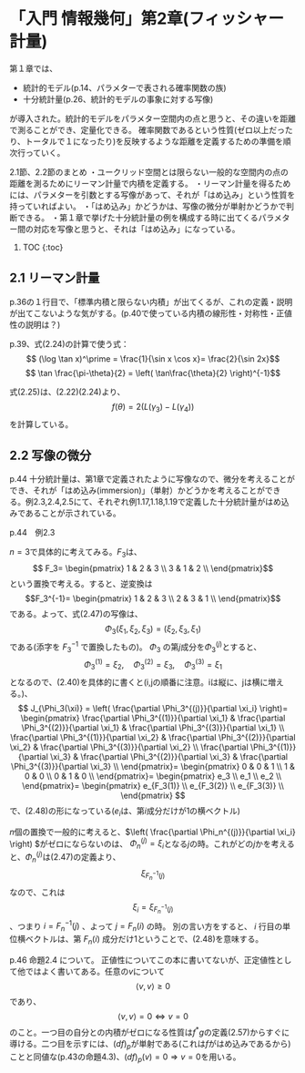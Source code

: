 # 「入門 情報幾何」第2章(フィッシャー計量)

第１章では、
- 統計的モデル(p.14、パラメターで表される確率関数の族)
- 十分統計量(p.26、統計的モデルの事象に対する写像)

が導入された。統計的モデルをパラメター空間内の点と思うと、その違いを距離で測ることができ、定量化できる。
確率関数であるという性質(ゼロ以上だったり、トータルで１になったり)を反映するような距離を定義するための準備を順次行っていく。

2.1節、2.2節のまとめ
・ユークリッド空間とは限らない一般的な空間内の点の距離を測るためにリーマン計量で内積を定義する。
・リーマン計量を得るためには、パラメターを引数とする写像があって、それが「はめ込み」という性質を持っていればよい。
・「はめ込み」かどうかは、写像の微分が単射かどうかで判断できる。
・第１章で挙げた十分統計量の例を構成する時に出てくるパラメター間の対応を写像と思うと、それは「はめ込み」になっている。

1. TOC
{:toc}

## 2.1 リーマン計量

p.36の１行目で、「標準内積と限らない内積」が出てくるが、これの定義・説明が出てこないような気がする。(p.40で使っている内積の線形性・対称性・正値性の説明は？)

p.39、式(2.24)の計算で使う式：
$$ (\log \tan x)^\prime = \frac{1}{\sin x \cos x}= \frac{2}{\sin 2x}$$
$$ \tan \frac{\pi-\theta}{2} = \left( \tan\frac{\theta}{2} \right)^{-1}$$

式(2.25)は、(2.22)(2.24)より、
$$ f(\theta) = 2 (L(\gamma_3)-L(\gamma_4)) $$
を計算している。

## 2.2 写像の微分

p.44 
十分統計量は、第1章で定義されたように写像なので、微分を考えることができ、それが「はめ込み(immersion)」（単射）かどうかを考えることができる。例2.3,2.4,2.5にて、それぞれ例1.17,1.18,1.19で定義した十分統計量がはめ込みであることが示されている。

p.44　例2.3

$n=3$で具体的に考えてみる。$F_3$は、$$
F_3=
\begin{pmatrix}
1 & 2 & 3 \\
3 & 1 & 2 \\
\end{pmatrix}$$という置換で考える。すると、逆変換は
$$F_3^{-1}=
\begin{pmatrix}
1 & 2 & 3 \\
2 & 3 & 1 \\
\end{pmatrix}$$
である。よって、式(2.47)の写像は、
$$ \Phi_3(\xi_1, \xi_2, \xi_3) = (\xi_2, \xi_3, \xi_1) $$である(添字を $F_3^{-1}$ で置換したもの)。
$\Phi_3$ の第$j$成分を$\Phi_3^{(j)}$とすると、
$$ \Phi_3^{(1)}=\xi_2,\quad \Phi_3^{(2)}=\xi_3,\quad \Phi_3^{(3)}=\xi_1 $$となるので、(2.40)を具体的に書くと(i,jの順番に注意。iは縦に、jは横に増える。)、
$$
J_{\Phi_3(\xi)} = \left( \frac{\partial \Phi_3^{(j)}}{\partial \xi_i} \right)= 
\begin{pmatrix}
\frac{\partial \Phi_3^{(1)}}{\partial \xi_1} & \frac{\partial \Phi_3^{(2)}}{\partial \xi_1} & \frac{\partial \Phi_3^{(3)}}{\partial \xi_1} \\
\frac{\partial \Phi_3^{(1)}}{\partial \xi_2} & \frac{\partial \Phi_3^{(2)}}{\partial \xi_2} & \frac{\partial \Phi_3^{(3)}}{\partial \xi_2} \\
\frac{\partial \Phi_3^{(1)}}{\partial \xi_3} & \frac{\partial \Phi_3^{(2)}}{\partial \xi_3} & \frac{\partial \Phi_3^{(3)}}{\partial \xi_3} \\
\end{pmatrix}=
\begin{pmatrix}
0 & 0 & 1 \\
1 & 0 & 0 \\
0 & 1 & 0 \\
\end{pmatrix}=
\begin{pmatrix}
e_3 \\
e_1 \\
e_2 \\
\end{pmatrix}=
\begin{pmatrix}
e_{F_3(1)} \\
e_{F_3(2)} \\
e_{F_3(3)} \\
\end{pmatrix}
$$
で、(2.48)の形になっている($e_i$は、第$i$成分だけが1の横ベクトル)

$n$個の置換で一般的に考えると、$\left( \frac{\partial \Phi_n^{(j)}}{\partial \xi_i} \right) $がゼロにならないのは、
$\Phi_n^{(j)} = \xi_i$となる$j$の時。これがどの$j$かを考えると、$\Phi_n^{(j)}$は(2.47)の定義より、 $$\xi_{F^{-1}_n(j)}$$ なので、これは $$\xi_i = \xi_{F^{-1}_n(j)}$$ 、つまり $i =F^{-1}_n(j)$ 、よって $j=F_n(i)$ の時。
別の言い方をすると、 $i$ 行目の単位横ベクトルは、第 $F_n(i)$ 成分だけ1ということで、(2.48)を意味する。


p.46 命題2.4 について。
正値性についてこの本に書いてないが、正定値性として他ではよく書いてある。任意の$v$について
$$
\langle v, v \rangle \ge 0 
$$
であり、
$$
\langle v, v \rangle = 0 \Leftrightarrow v=0 
$$
のこと。一つ目の自分との内積がゼロになる性質は$f^*g$の定義(2.57)からすぐに導ける。二つ目を示すには、$(df)_p$が単射である(これは$f$がはめ込みであるから)ことと同値な(p.43の命題4.3)、$(df)_p(v)=0 \Rightarrow v=0$を用いる。